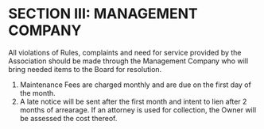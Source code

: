 # SECTION III: MANAGEMENT COMPANY

All violations of Rules, complaints and need for service provided by the Association should be made through the Management Company who will bring needed items to the Board for resolution.

  1. Maintenance Fees are charged monthly and are due on the first day of the month.
  1. A late notice will be sent after the first month and intent to lien after 2 months of arrearage. If an attorney is used for collection, the Owner will be assessed the cost thereof.